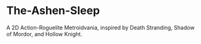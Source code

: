 # The-Ashen-Sleep
A 2D Action-Roguelite Metroidvania, inspired by Death Stranding, Shadow of Mordor, and Hollow Knight.
